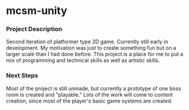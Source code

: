 # mcsm-unity

### Project Description
Second iteration of platformer type 2D game. Currently still early in development.
My motivation was just to create something fun but on a larger scale than I had done before. This project is a place for me to put a mix of programming and technical skills as well as artistic skills.

### Next Steps
Most of the project is still unmade, but currently a prototype of one boss room is created and "playable."
Lots of the work will come to content creation, since most of the player's basic game systems are created.
